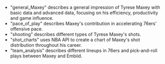 - "general_Maxey" describes a general impression of Tyrese Maxey with basic data and advanced data, focusing on his efficiency, productivity and game influence.
- "pace_of_play" describes Maxey's contribution in accelerating 76ers' offensive pace.
- "shooting" describes different types of Tyrese Maxey's shots.
- "shot_charts" uses NBA API to create a chart of Maxey's shot distribution throughout his career.
- "team_analysis" describes different lineups in 76ers and pick-and-roll plays between Maxey and Embiid.
